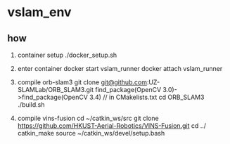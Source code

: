 # vslam_env

## how
1. container setup
./docker_setup.sh 

2. enter container
docker start vslam_runner
docker attach vslam_runner

3. compile orb-slam3
git clone git@github.com:UZ-SLAMLab/ORB_SLAM3.git
find_package(OpenCV 3.0)->find_package(OpenCV 3.4) // in CMakelists.txt
cd ORB_SLAM3
./build.sh

4. compile vins-fusion
cd ~/catkin_ws/src
git clone https://github.com/HKUST-Aerial-Robotics/VINS-Fusion.git
cd ../
catkin_make
source ~/catkin_ws/devel/setup.bash
